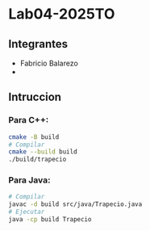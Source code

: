 # Lab04-2025TO

## Integrantes

- Fabricio Balarezo
-

## Intruccion

### Para C++:

```Bash
cmake -B build
# Compilar
cmake --build build
./build/trapecio
```

### Para Java:

```Bash
# Compilar
javac -d build src/java/Trapecio.java
# Ejecutar
java -cp build Trapecio
```
